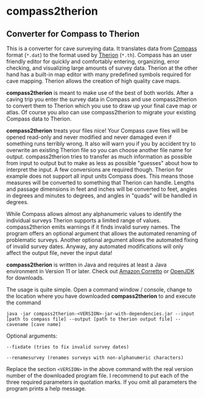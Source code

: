 # compass2therion
## Converter for Compass to Therion

This is a converter for cave surveying data. It translates data from [Compass](https://www.fountainware.com/compass/) format (`*.dat`) to the format used by [Therion](https://therion.speleo.sk/) (`*.th`).
Compass has an user friendly editor for quickly and comfortably entering, organizing, error checking, and visualizing large amounts of survey data. Therion at the other hand has a built-in map editor with many predefined symbols required for cave mapping. Therion allows the creation of high quality cave maps.

**compass2therion** is meant to make use of the best of both worlds. After a caving trip you enter the survey data in Compass and use compass2therion to convert them to Therion which you use to draw up your final cave map or atlas. Of course you also can use compass2therion to migrate your existing Compass data to Therion.

**compass2therion** treats your files nice! Your Compass cave files will be opened read-only and never modified and never damaged even if something runs terribly wrong. It also will warn you if you by accident try to overwrite an existing Therion file so you can choose another file name for output. compass2therion tries to transfer as much information as possible from input to output but to make as less as possible "guesses" about how to interpret the input. A few conversions are required though. Therion for example does not support all input units Compass does. This means those measures will be converted to something that Therion can handle. Lengths and passage dimensions in feet and inches will be converted to feet, angles in degrees and minutes to degrees, and angles in "quads" will be handled in degrees.

While Compass allows almost any alphanumeric values to identify the individual surveys Therion supports a limited range of values. compass2therion emits warnings if it finds invalid survey names. The program offers an optional argument that allows the automated renaming of problematic surveys. Another optional argument allows the automated fixing of invalid survey dates. Anyway, any automated modifications will only affect the output file, never the input data!

**compass2therion** is written in Java and requires at least a Java environment in Version 11 or later. Check out [Amazon Corretto](https://docs.aws.amazon.com/corretto/latest/corretto-11-ug/downloads-list.html) or [OpenJDK](https://adoptopenjdk.net/) for downloads. 

The usage is quite simple. Open a command window / console, change to the location where you have downloaded **compass2therion** to and execute the command 

`java -jar compass2therion-<VERSION>-jar-with-dependencies.jar --input [path to compass file] --output [path to therion output file] --cavename [cave name]`

Optional arguments:

`--fixdate (tries to fix invalid survey dates)`

`--renamesurvey (renames surveys with non-alphanumeric characters)`

Replace the section `<VERSION>` in the above command with the real version number of the downloaded program file. I recommend to put each of the three required parameters in quotation marks. If you omit all parameters the program prints a help message.
